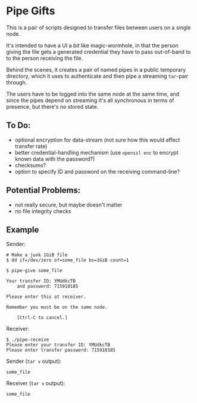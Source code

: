 # Pipe Gifts

This is a pair of scripts designed to transfer files between users on a single node.

It's intended to have a UI a *bit* like magic-wormhole, in that the person giving the file gets a generated credential they have to pass out-of-band to to the person receiving the file.


Behind the scenes, it creates a pair of named pipes in a public temporary directory, which it uses to authenticate and then pipe a streaming `tar`-pair through.

The users have to be logged into the same node at the same time, and since the pipes depend on streaming it's all synchronous in terms of presence, but there's no stored state.

## To Do:

 - optional encryption for data-stream (not sure how this would affect transfer rate)
 - better credential-handling mechanism (use `openssl enc` to encrypt known data with the password?)
 - checksums?
 - option to specify ID and password on the receiving command-line?

## Potential Problems:

 - not really secure, but maybe doesn't matter
 - no file integrity checks


## Example

Sender:

```
# Make a junk 1GiB file
$ dd if=/dev/zero of=some_file bs=1GiB count=1

$ pipe-give some_file

Your transfer ID: YMUdkcTB
    and password: 715910185

Please enter this at receiver.

Remember you must be on the same node.

    [Ctrl-C to cancel.]

```

Receiver:
```
$ ./pipe-receive
Please enter your transfer ID: YMUdkcTB
Please enter transfer password: 715910185
```

Sender (`tar v` output):
```
some_file
```

Receiver (`tar v` output):
```
some_file
```

